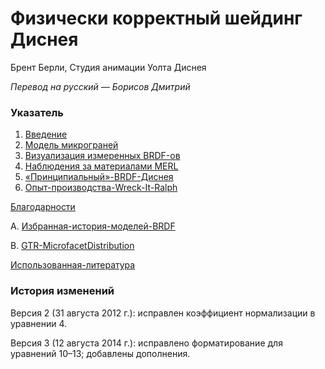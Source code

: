 # Физически корректный шейдинг Диснея

Брент Берли, Студия анимации Уолта Диснея

_Перевод на русский — Борисов Дмитрий_

### Указатель

1. [Введение](Physically-Based-Shading-at-Disney-(article-translate)/1-Введение.md)
2. [Модель микрограней](Physically-Based-Shading-at-Disney-(article-translate)/2-Модель-микрограней.md)
3. [Визуализация измеренных BRDF-ов](Physically-Based-Shading-at-Disney-(article-translate)/3-Визуализация-измеренных-BRDF-ов.md)
4. [Наблюдения за материалами MERL](Physically-Based-Shading-at-Disney-(article-translate)/4-Наблюдения-за-материалами-MERL.md)
5. [«Принципиальный»-BRDF-Диснея](Physically-Based-Shading-at-Disney-(article-translate)/5-«Принципиальный»-BRDF-Диснея.md)
6. [Опыт-производства-Wreck-It-Ralph](Physically-Based-Shading-at-Disney-(article-translate)/6-Опыт-производства-Wreck-It-Ralph.md)

[Благодарности](Physically-Based-Shading-at-Disney-(article-translate)/Благодарности.md)

A. [Избранная-история-моделей-BRDF](Physically-Based-Shading-at-Disney-(article-translate)/A-Избранная-история-моделей-BRDF.md)

B. [GTR-MicrofacetDistribution](Physically-Based-Shading-at-Disney-(article-translate)/B-GTR-MicrofacetDistribution.md)

[Использованная-литература](Physically-Based-Shading-at-Disney-(article-translate)/Использованная-литература.md)

### История изменений

Версия 2 (31 августа 2012 г.): исправлен коэффициент нормализации в уравнении 4.

Версия 3 (12 августа 2014 г.): исправлено форматирование для уравнений 10–13; добавлены дополнения.